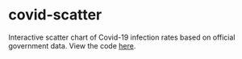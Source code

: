 # covid-scatter
Interactive scatter chart of Covid-19 infection rates based on official government data. View the code [here](https://svelte.dev/repl/06d779cba58c4cc99cbc4ef63b993a30?version=3.30.0).
